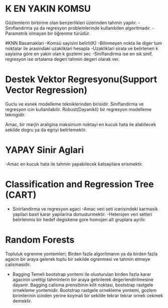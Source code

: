 # K EN YAKIN KOMSU
Gözlemlerin birbirine olan benzerlikleri üzerinden tahmin yapılır.
-Sınıflandırma ya da regresyon problemlerinde kullanıbilen algoritmadır.
-Parametrik olmayan bir öğrenme türüdür.

#KNN Basamaklari
-Komsu sayisini belirli(K)
-Bilinmeyen nokta ile diger tum noktalar ile arasindaki uzakliklari hesapla
-Uzakliklari sirala ve belirlenen k sayisina göre en yakin olan k gozlemi sec
-Siniflandirma ise en sık sinif, regresyon ise ortalama degeri tahmin degeri olarak ver.

# Destek Vektor Regresyonu(Support Vector Regression)
Guclu ve esnek modelleme tekniklerinden birisidir.
Siniflandirma ve regresyon icin kullanilabilir.
Robust(Dayanikli) bir regresyon modelleme teknigidir.

Amac, bir marjin araligina maksimum noktayi en kucuk hata ile alabilecek sekilde dogru ya da egriyi belirlemektir.

# YAPAY Sinir Aglari
-Amac en kucuk hata ile tahmin yapabilecek katsayilara erismektir.

# Classification and Regression Tree (CART)
- Sinirlandirma ve regresyon agaci
-Amac veri seti icerisindeki karmasik yapilari basit karar yapilarina donusturmektir.
-Heterojen veri setleri belirlenmis bir hedef degiskene gore homojen alt gruplara ayrilir.

# Random Forests
Topluluk ogrenme yontemleri; Birden fazla algoritmanın ya da birden fazla agacin bir araya gelerek toplu bir sekilde ogrenmesi ve tahmin etmeye calismasidir.
- Bagging
Temeli bootstrap yontemi ile olusturulan birden fazla karar agacinin urettigi tahminlerin bir araya getirilerek degerlendirilmesine dayanir.
Bagging calisma prensibinin kilit noktasi, bootstrap rastgele ornekleme yontemidir.
Bootstrap rastgele ornekleme yontemi, gozlem birimlerinin icinden yerine koymali bir sekilde tekrar tekrar ornek cekmek demektir.